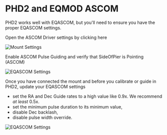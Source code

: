 # PHD2 and EQMOD ASCOM

PHD2 works well with EQASCOM, but you'll need to ensure you have the proper EQASCOM settings.

Open the ASCOM Driver settings by clicking here

![Mount Settings](http://openphdguiding.org/wiki-img/eqascom_1.gif)

Enable ASCOM Pulse Guiding and verify that SideOfPier is Pointing (ASCOM)

![EQASCOM Settings](http://openphdguiding.org/wiki-img/eqascom_2.gif)

Once you have connected the mount and before you calibrate or guide in PHD2, update your EQASCOM settings

  - set the RA and Dec Guide rates to a high value like 0.9x. We recommend *at least* 0.5x.
  - set the minimum pulse duration to its minimum value,
  - disable Dec backlash,
  - disable pulse width override.

![EQASCOM Settings](http://openphdguiding.org/wiki-img/eqascom_3.png)
